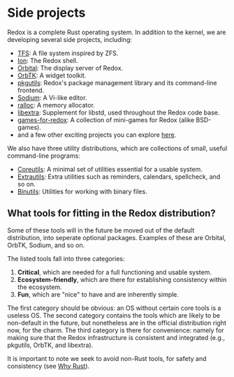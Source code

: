 Side projects
=============

Redox is a complete Rust operating system.
In addition to the kernel, we are developing several side projects, including:

- [TFS]: A file system inspired by ZFS.
- [Ion]: The Redox shell.
- [Orbital]: The display server of Redox.
- [OrbTK]: A widget toolkit.
- [pkgutils]: Redox's package management library and its command-line frontend.
- [Sodium]: A Vi-like editor.
- [ralloc]: A memory allocator.
- [libextra]: Supplement for libstd, used throughout the Redox code base.
- [games-for-redox]: A collection of mini-games for Redox (alike BSD-games).
- and a few other exciting projects you can explore [here].

We also have three utility distributions, which are collections of small, useful command-line programs:

- [Coreutils]: A minimal set of utilities essential for a usable system.
- [Extrautils]: Extra utilities such as reminders, calendars, spellcheck, and so on.
- [Binutils]: Utilities for working with binary files.

What tools for fitting in the Redox distribution?
-------------------------------------------------

Some of these tools will in the future be moved out of the default distribution, into seperate optional packages. Examples of these are Orbital, OrbTK, Sodium, and so on.

The listed tools fall into three categories:

1. **Critical**, which are needed for a full functioning and usable system.
2. **Ecosystem-friendly**, which are there for establishing consistency within the ecosystem.
3. **Fun**, which are "nice" to have and are inherently simple.

The first category should be obvious: an OS without certain core tools is a useless OS. The second category contains the tools which are likely to be non-default in the future, but nonetheless are in the official distribution right now, for the charm. The third category is there for convenience: namely for making sure that the Redox infrastructure is consistent and integrated (e.g., pkgutils, OrbTK, and libextra).

It is important to note we seek to avoid non-Rust tools, for safety and consistency (see [Why Rust]).

[TFS]: https://github.com/ticki/tfs
[Ion]: https://github.com/redox-os/ion
[Orbital]: https://github.com/redox-os/orbital
[OrbTK]: https://github.com/redox-os/orbtk
[pkgutils]: https://github.com/redox-os/pkgutils
[Sodium]: https://github.com/redox-os/sodium
[ralloc]: https://github.com/redox-os/ralloc
[libextra]: https://github.com/redox-os/libextra
[games-for-redox]: https://github.com/redox-os/games
[here]: https://github.com/redox-os

[Coreutils]: https://github.com/redox-os/coreutils
[Extrautils]: https://github.com/redox-os/extrautils
[Binutils]: https://github.com/redox-os/binutils

[Why Rust]: ./introduction/why_rust.html
